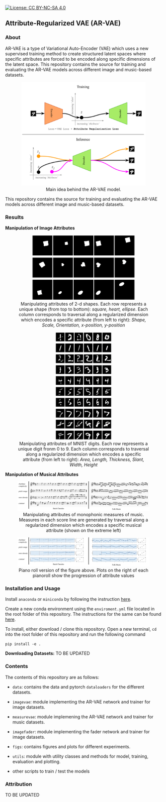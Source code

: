 [![License: CC BY-NC-SA 4.0](https://img.shields.io/badge/License-CC%20BY--NC--SA%204.0-ff69b4.svg)](http://creativecommons.org/licenses/by-nc-sa/4.0/)

## Attribute-Regularized VAE (AR-VAE)

### About 
AR-VAE is a type of Variational Auto-Encoder (VAE) which uses a new supervised training method to create structured latent spaces where specific attributes are forced to be encoded along specific dimensions of the latent space. This repository contains the source for training and evaluating the AR-VAE models across different image and music-based datasets.

<figure align="center">
    <img src=figs/motivation_arvae.svg width=400px><br>
    <figcaption>Main idea behind the AR-VAE model.</figcaption>
</figure>

This repository contains the source for training and evaluating the AR-VAE models across different image and music-based datasets. 


### Results

**Manipulation of Image Attributes**

<figure align="center">
    <img src=figs/gif_interpolations_dsprites_0.gif><br>
    <img src=figs/gif_interpolations_dsprites_1.gif><br>
    <img src=figs/gif_interpolations_dsprites_4.gif><br>
    <figcaption>Manipulating attributes of 2-d shapes. Each row represents a unique shape (from top to bottom): <i>square, heart, ellipse</i>. Each column corresponds to traversal along a regularized dimension which encodes a specific attribute (from left to right): <i>Shape, Scale, Orientation, x-position, y-position</i> </figcaption>
</figure>

<figure align="center">
    <img src=figs/gif_interpolations_mnist_28.gif><br>
    <img src=figs/gif_interpolations_mnist_5.gif><br>
    <img src=figs/gif_interpolations_mnist_1.gif><br>
    <img src=figs/gif_interpolations_mnist_30.gif><br>
    <img src=figs/gif_interpolations_mnist_19.gif><br>
    <img src=figs/gif_interpolations_mnist_23.gif><br>
    <img src=figs/gif_interpolations_mnist_21.gif><br>
    <img src=figs/gif_interpolations_mnist_17.gif><br>
    <img src=figs/gif_interpolations_mnist_61.gif><br>
    <img src=figs/gif_interpolations_mnist_9.gif><br>
    <figcaption>Manipulating attributes of MNIST digits. Each row represents a unique digit fronm 0 to 9. Each column corresponds to traversal along a regularized dimension which encodes a specific attribute (from left to right): <i>Area, Length, Thickness, Slant, Width, Height</i> </figcaption>
</figure>

**Manipulation of Musical Attributes**
<figure align="center">
    <img src=figs/interp_score_15_11.svg><br>
    <figcaption>Manipulating attributes of monophonic measures of music. Measures in each score line are generated by traversal along a regularized dimension which encodes a specific musical attribute (shown on the extreme left)  </figcaption>
</figure>

<figure align="center">
    <img src=figs/interp_pianoroll_15_11.svg><br>
    <figcaption>Piano roll version of the figure above. Plots on the right of each pianoroll show the progression of attribute values </figcaption>
</figure>


### Installation and Usage
Install `anaconda` or `miniconda` by following the instruction [here](https://docs.conda.io/projects/conda/en/latest/user-guide/install/).

Create a new conda environment using the `enviroment.yml` file located in the root folder of this repository. The instructions for the same can be found [here](https://docs.conda.io/projects/conda/en/latest/user-guide/tasks/manage-environments.html#creating-an-environment-from-an-environment-yml-file).

To install, either download / clone this repository. Open a new terminal, `cd` into the root folder of this repository and run the following command

    pip install -e .

**Downloading Datasets:** TO BE UPDATED

### Contents
The contents of this repository are as follows: 
* `data`: contains the data and pytorch `dataloaders` for the different datasets.
* `imagevae`: module implementing the AR-VAE network and trainer for image datasets.
* `measurevae`: module implemening the AR-VAE network and trainer for music datasets. 
* `imagefader`: module implementing the fader network and trainer for image datasets.
* `figs`: contains figures and plots for different experiments.
* `utils`: module with utility classes and methods for model, training, evaluation and plotting.

* other scripts to train / test the models

### Attribution

TO BE UPDATED